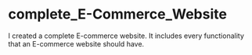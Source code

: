 # complete_E-Commerce_Website
I created a complete E-commerce website. It includes every functionality that an E-commerce website should have.
